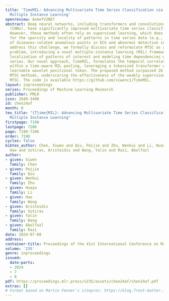 ```yaml
---
title: 'TimeMIL: Advancing Multivariate Time Series Classification via a Time-aware
  Multiple Instance Learning'
openreview: AxmefV2NEf
abstract: Deep neural networks, including transformers and convolutional neural networks
  (CNNs), have significantly improved multivariate time series classification (MTSC).
  However, these methods often rely on supervised learning, which does not fully account
  for the sparsity and locality of patterns in time series data (e.g., quantification
  of diseases-related anomalous points in ECG and abnormal detection in signal). To
  address this challenge, we formally discuss and reformulate MTSC as a weakly supervised
  problem, introducing a novel multiple-instance learning (MIL) framework for better
  localization of patterns of interest and modeling time dependencies within time
  series. Our novel approach, TimeMIL, formulates the temporal correlation and ordering
  within a time-aware MIL pooling, leveraging a tokenized transformer with a specialized
  learnable wavelet positional token. The proposed method surpassed 26 recent state-of-the-art
  MTSC methods, underscoring the effectiveness of the weakly supervised TimeMIL in
  MTSC. The code is available https://github.com/xiwenc1/TimeMIL.
layout: inproceedings
series: Proceedings of Machine Learning Research
publisher: PMLR
issn: 2640-3498
id: chen24af
month: 0
tex_title: "{T}ime{MIL}: Advancing Multivariate Time Series Classification via a Time-aware
  Multiple Instance Learning"
firstpage: 7190
lastpage: 7206
page: 7190-7206
order: 7190
cycles: false
bibtex_author: Chen, Xiwen and Qiu, Peijie and Zhu, Wenhui and Li, Huayu and Wang,
  Hao and Sotiras, Aristeidis and Wang, Yalin and Razi, Abolfazl
author:
- given: Xiwen
  family: Chen
- given: Peijie
  family: Qiu
- given: Wenhui
  family: Zhu
- given: Huayu
  family: Li
- given: Hao
  family: Wang
- given: Aristeidis
  family: Sotiras
- given: Yalin
  family: Wang
- given: Abolfazl
  family: Razi
date: 2024-07-08
address:
container-title: Proceedings of the 41st International Conference on Machine Learning
volume: '235'
genre: inproceedings
issued:
  date-parts:
  - 2024
  - 7
  - 8
pdf: https://proceedings.mlr.press/v235/assets/chen24af/chen24af.pdf
extras: []
# Format based on Martin Fenner's citeproc: https://blog.front-matter.io/posts/citeproc-yaml-for-bibliographies/
---
```

